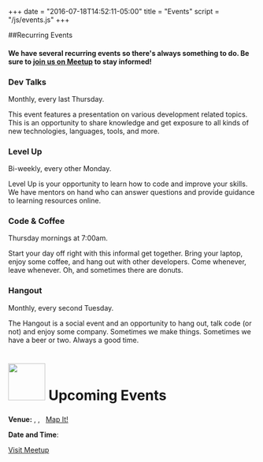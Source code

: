 +++
date = "2016-07-18T14:52:11-05:00"
title = "Events"
script = "/js/events.js"
+++

##Recurring Events

#### We have several recurring events so there's always something to do. Be sure to <a href="http://www.meetup.com/devict/" class="underline">join us on Meetup</a> to stay informed!

<div class="row">
<div class="col-sm-3">
  <h3>Dev Talks</h3>
  <p>Monthly, every last Thursday.</p>
  <p>This event features a presentation on various development related topics. This is an opportunity to share knowledge and get exposure to all kinds of new technologies, languages, tools, and more.</p>
</div>

<div class="col-sm-3">
  <h3>Level Up</h3>
  <p>Bi-weekly, every other Monday.</p>
  <p>Level Up is your opportunity to learn how to code and improve your skills. We have mentors on hand who can answer questions and provide guidance to learning resources online.</p>
</div>

<div class="col-sm-3">
  <h3>Code & Coffee</h3>
  <p>Thursday mornings at 7:00am.</p>
  <p>Start your day off right with this informal get together. Bring your laptop, enjoy some coffee, and hang out with other developers. Come whenever, leave whenever. Oh, and sometimes there are donuts.</p>
</div>

<div class="col-sm-3">
  <h3>Hangout</h3>
  <p>Monthly, every second Tuesday.</p>
  <p>The Hangout is a social event and an opportunity to hang out, talk code (or not) and enjoy some company. Sometimes we make things. Sometimes we have a beer or two. Always a good time.</p>
</div>
</div>

<!-- Meetup official Image asset -->
<!-- http://www.meetup.com/help/customer/portal/articles/1802998-promotional-materials-for-your-meetup-group/ -->
# <img src="https://a248.e.akamai.net/secure.meetupstatic.com/photos/event/8/f/1/d/highres_454596637.jpeg" width="75" height="75"> Upcoming Events

<div id="loading" class="text-center">
  <i class="fa fa-cog fa-spin fa-5x"></i>
</div>

<!-- placeholder html that will be filled with data from events.js -->
<div id="events" class="hidden">
  <div class="panel panel-default"> 
      <div class="panel-heading">
        <h3 class="panel-title">
          <a href="" class="event_url" target="_blank" style="text-transform:uppercase">
            <span class="event_name"></span>
          </a> 
      </h3>
    </div>
    <div class="panel-body">
      <p>
        <span class="event_description"></span>
      </p>
      <b>Venue:</b>
      <span class="event_venue_name"></span>, 
      <span class="event_venue_address"></span>, <span class="event_venue_city"></span>&nbsp;
      <a href="" class="event_map" target="_blank"> <i class="fa fa-map-marker" aria-hidden="true"></i> Map It!</a> 
      <p>
        <b>Date and Time</b>: 
        <span class="event_time"></span>
      </p> 
      <a class="btn btn-sm btn-primary event_url" href="" target="_blank" role="button">
        <i class="fa fa-external-link" aria-hidden="true"></i> 
        Visit Meetup
      </a>
      <br>
    </div>
  </div>
</div>

<!-- displays meetup results -->
<div id="results" class="hidden"></div>



